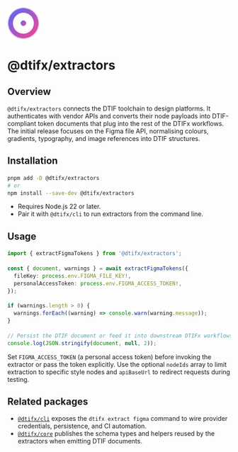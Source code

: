 <!-- markdownlint-disable MD041 -->
<!-- markdownlint-disable MD033 -->
<div align="left">
  <a href="https://dtifx.lapidist.net/extractors/" target="_blank" rel="noopener">
    <img src="logo.svg" alt="DTIFx Extractors logomark" width="72" height="72" />
  </a>
</div>
<h1>@dtifx/extractors</h1>
<!-- markdownlint-enable MD033 -->
<!-- markdownlint-enable MD041 -->

## Overview

`@dtifx/extractors` connects the DTIF toolchain to design platforms. It authenticates with vendor
APIs and converts their node payloads into DTIF-compliant token documents that plug into the rest of
the DTIFx workflows. The initial release focuses on the Figma file API, normalising colours,
gradients, typography, and image references into DTIF structures.

## Installation

```bash
pnpm add -D @dtifx/extractors
# or
npm install --save-dev @dtifx/extractors
```

- Requires Node.js 22 or later.
- Pair it with `@dtifx/cli` to run extractors from the command line.

## Usage

```ts
import { extractFigmaTokens } from '@dtifx/extractors';

const { document, warnings } = await extractFigmaTokens({
  fileKey: process.env.FIGMA_FILE_KEY!,
  personalAccessToken: process.env.FIGMA_ACCESS_TOKEN!,
});

if (warnings.length > 0) {
  warnings.forEach((warning) => console.warn(warning.message));
}

// Persist the DTIF document or feed it into downstream DTIFx workflows.
console.log(JSON.stringify(document, null, 2));
```

Set `FIGMA_ACCESS_TOKEN` (a personal access token) before invoking the extractor or pass the token
explicitly. Use the optional `nodeIds` array to limit extraction to specific style nodes and
`apiBaseUrl` to redirect requests during testing.

## Related packages

- [`@dtifx/cli`](https://dtifx.lapidist.net/cli/) exposes the `dtifx extract figma` command to wire
  provider credentials, persistence, and CI automation.
- [`@dtifx/core`](https://dtifx.lapidist.net/core/) publishes the schema types and helpers reused by
  the extractors when emitting DTIF documents.
